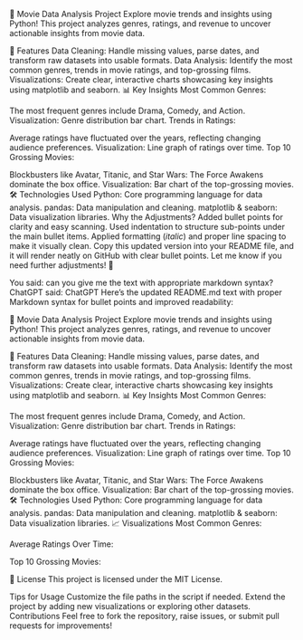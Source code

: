 🎥 Movie Data Analysis Project
Explore movie trends and insights using Python! This project analyzes genres, ratings, and revenue to uncover actionable insights from movie data.

🌟 Features
Data Cleaning: Handle missing values, parse dates, and transform raw datasets into usable formats.
Data Analysis: Identify the most common genres, trends in movie ratings, and top-grossing films.
Visualizations: Create clear, interactive charts showcasing key insights using matplotlib and seaborn.
📊 Key Insights
Most Common Genres:

The most frequent genres include Drama, Comedy, and Action.
Visualization: Genre distribution bar chart.
Trends in Ratings:

Average ratings have fluctuated over the years, reflecting changing audience preferences.
Visualization: Line graph of ratings over time.
Top 10 Grossing Movies:

Blockbusters like Avatar, Titanic, and Star Wars: The Force Awakens dominate the box office.
Visualization: Bar chart of the top-grossing movies.
🛠️ Technologies Used
Python: Core programming language for data analysis.
pandas: Data manipulation and cleaning.
matplotlib & seaborn: Data visualization libraries.
Why the Adjustments?
Added bullet points for clarity and easy scanning.
Used indentation to structure sub-points under the main bullet items.
Applied formatting (*italic*) and proper line spacing to make it visually clean.
Copy this updated version into your README file, and it will render neatly on GitHub with clear bullet points. Let me know if you need further adjustments! 🚀





You said:
can you give me the text with appropriate markdown syntax?
ChatGPT said:
ChatGPT
Here’s the updated README.md text with proper Markdown syntax for bullet points and improved readability:

🎥 Movie Data Analysis Project
Explore movie trends and insights using Python! This project analyzes genres, ratings, and revenue to uncover actionable insights from movie data.

🌟 Features
Data Cleaning: Handle missing values, parse dates, and transform raw datasets into usable formats.
Data Analysis: Identify the most common genres, trends in movie ratings, and top-grossing films.
Visualizations: Create clear, interactive charts showcasing key insights using matplotlib and seaborn.
📊 Key Insights
Most Common Genres:

The most frequent genres include Drama, Comedy, and Action.
Visualization: Genre distribution bar chart.
Trends in Ratings:

Average ratings have fluctuated over the years, reflecting changing audience preferences.
Visualization: Line graph of ratings over time.
Top 10 Grossing Movies:

Blockbusters like Avatar, Titanic, and Star Wars: The Force Awakens dominate the box office.
Visualization: Bar chart of the top-grossing movies.
🛠️ Technologies Used
Python: Core programming language for data analysis.
pandas: Data manipulation and cleaning.
matplotlib & seaborn: Data visualization libraries.
📈 Visualizations
Most Common Genres:

Average Ratings Over Time:

Top 10 Grossing Movies:

📜 License
This project is licensed under the MIT License.

Tips for Usage
Customize the file paths in the script if needed.
Extend the project by adding new visualizations or exploring other datasets.
Contributions
Feel free to fork the repository, raise issues, or submit pull requests for improvements!

